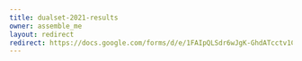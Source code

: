 ```yaml
---
title: dualset-2021-results
owner: assemble_me
layout: redirect
redirect: https://docs.google.com/forms/d/e/1FAIpQLSdr6wJgK-GhdATcctv1Ci0McrO2HWFkXxUWI6iW8iQdLQ3UnA/viewform
---
```

